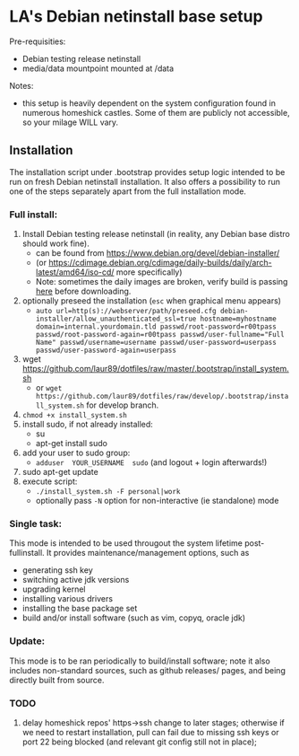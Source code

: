 LA's Debian netinstall base setup
=================================

Pre-requisities:
* Debian testing release netinstall
* media/data mountpoint mounted at /data

Notes:
*  this setup is heavily dependent on the system configuration found in numerous
homeshick castles. Some of them are publicly not accessible, so your milage
WILL vary.

Installation
------------

The installation script under .bootstrap provides setup logic intended to be run on
fresh Debian netinstall installation. It also offers a possibility to run one of the
steps separately apart from the full installation mode.

### Full install:

1. Install Debian testing release netinstall (in reality, any Debian base distro
   should work fine).
    * can be found from https://www.debian.org/devel/debian-installer/
    * (or https://cdimage.debian.org/cdimage/daily-builds/daily/arch-latest/amd64/iso-cd/
      more specifically)
    * Note: sometimes the daily images are broken, verify build is passing [here](https://d-i.debian.org/daily-images/daily-build-overview.html)
      before downloading.
1. optionally preseed the installation (`esc` when graphical menu appears)
    * `auto url=http(s)://webserver/path/preseed.cfg
      debian-installer/allow_unauthenticated_ssl=true
      hostname=myhostname domain=internal.yourdomain.tld
      passwd/root-password=r00tpass
      passwd/root-password-again=r00tpass
      passwd/user-fullname="Full Name"
      passwd/username=username
      passwd/user-password=userpass
      passwd/user-password-again=userpass`
1. wget https://github.com/laur89/dotfiles/raw/master/.bootstrap/install_system.sh
    * or `wget https://github.com/laur89/dotfiles/raw/develop/.bootstrap/install_system.sh`
      for develop branch.
1. `chmod +x install_system.sh`
1. install sudo, if not already installed:
    * su
    * apt-get install sudo
1. add your user to sudo group:
    * `adduser  YOUR_USERNAME  sudo`    (and logout + login afterwards!)
1. sudo apt-get update
1. execute script:
    * `./install_system.sh -F personal|work`
    * optionally pass `-N` option for non-interactive (ie standalone) mode

### Single task:

This mode is intended to be used througout the system lifetime post-fullinstall.
It provides maintenance/management options, such as
* generating ssh key
* switching active jdk versions
* upgrading kernel
* installing various drivers
* installing the base package set
* build and/or install software (such as vim, copyq, oracle jdk)

### Update:

This mode is to be ran periodically to build/install software; note it also includes
non-standard sources, such as github releases/ pages, and being directly built from
source.

### TODO

1. delay homeshick repos' https->ssh change to later stages; otherwise
   if we need to restart installation, pull can fail due to missing ssh
   keys or port 22 being blocked (and relevant git config still not in place);
